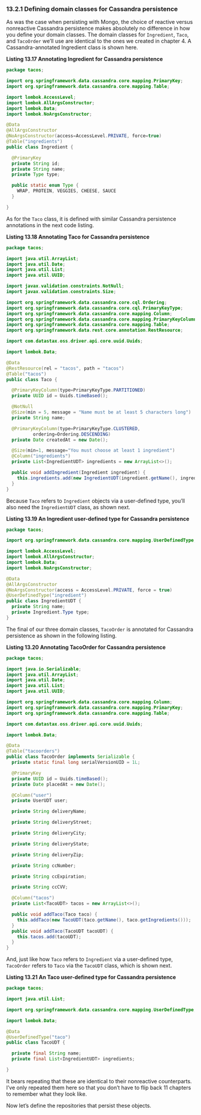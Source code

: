 ### 13.2.1 Defining domain classes for Cassandra persistence

As was the case when persisting with Mongo, the choice of reactive versus nonreactive Cassandra persistence makes absolutely no difference in how you define your domain classes. The domain classes for `Ingredient`, `Taco`, and `TacoOrder` we’ll use are identical to the ones we created in chapter 4. A Cassandra-annotated Ingredient class is shown here.

**Listing 13.17 Annotating Ingredient for Cassandra persistence**

```java
package tacos;

import org.springframework.data.cassandra.core.mapping.PrimaryKey;
import org.springframework.data.cassandra.core.mapping.Table;

import lombok.AccessLevel;
import lombok.AllArgsConstructor;
import lombok.Data;
import lombok.NoArgsConstructor;

@Data
@AllArgsConstructor
@NoArgsConstructor(access=AccessLevel.PRIVATE, force=true)
@Table("ingredients")
public class Ingredient {

  @PrimaryKey
  private String id;
  private String name;
  private Type type;

  public static enum Type {
    WRAP, PROTEIN, VEGGIES, CHEESE, SAUCE
  }

}
```

As for the `Taco` class, it is defined with similar Cassandra persistence annotations in the next code listing.

**Listing 13.18 Annotating Taco for Cassandra persistence**

```java
package tacos;

import java.util.ArrayList;
import java.util.Date;
import java.util.List;
import java.util.UUID;

import javax.validation.constraints.NotNull;
import javax.validation.constraints.Size;

import org.springframework.data.cassandra.core.cql.Ordering;
import org.springframework.data.cassandra.core.cql.PrimaryKeyType;
import org.springframework.data.cassandra.core.mapping.Column;
import org.springframework.data.cassandra.core.mapping.PrimaryKeyColumn;
import org.springframework.data.cassandra.core.mapping.Table;
import org.springframework.data.rest.core.annotation.RestResource;

import com.datastax.oss.driver.api.core.uuid.Uuids;

import lombok.Data;

@Data
@RestResource(rel = "tacos", path = "tacos")
@Table("tacos")
public class Taco {

  @PrimaryKeyColumn(type=PrimaryKeyType.PARTITIONED)
  private UUID id = Uuids.timeBased();

  @NotNull
  @Size(min = 5, message = "Name must be at least 5 characters long")
  private String name;

  @PrimaryKeyColumn(type=PrimaryKeyType.CLUSTERED,
          ordering=Ordering.DESCENDING)
  private Date createdAt = new Date();

  @Size(min=1, message="You must choose at least 1 ingredient")
  @Column("ingredients")
  private List<IngredientUDT> ingredients = new ArrayList<>();

  public void addIngredient(Ingredient ingredient) {
    this.ingredients.add(new IngredientUDT(ingredient.getName(), ingredient.getType()));
  }
}
```

Because `Taco` refers to `Ingredient` objects via a user-defined type, you’ll also need the `IngredientUDT` class, as shown next.

**Listing 13.19 An Ingredient user-defined type for Cassandra persistence**

```java
package tacos;

import org.springframework.data.cassandra.core.mapping.UserDefinedType;

import lombok.AccessLevel;
import lombok.AllArgsConstructor;
import lombok.Data;
import lombok.NoArgsConstructor;

@Data
@AllArgsConstructor
@NoArgsConstructor(access = AccessLevel.PRIVATE, force = true)
@UserDefinedType("ingredient")
public class IngredientUDT {
  private String name;
  private Ingredient.Type type;
}
```

The final of our three domain classes, `TacoOrder` is annotated for Cassandra persistence as shown in the following listing.

**Listing 13.20 Annotating TacoOrder for Cassandra persistence**

```java
package tacos;

import java.io.Serializable;
import java.util.ArrayList;
import java.util.Date;
import java.util.List;
import java.util.UUID;

import org.springframework.data.cassandra.core.mapping.Column;
import org.springframework.data.cassandra.core.mapping.PrimaryKey;
import org.springframework.data.cassandra.core.mapping.Table;

import com.datastax.oss.driver.api.core.uuid.Uuids;

import lombok.Data;

@Data
@Table("tacoorders")
public class TacoOrder implements Serializable {
  private static final long serialVersionUID = 1L;

  @PrimaryKey
  private UUID id = Uuids.timeBased();
  private Date placedAt = new Date();

  @Column("user")
  private UserUDT user;

  private String deliveryName;

  private String deliveryStreet;

  private String deliveryCity;

  private String deliveryState;

  private String deliveryZip;

  private String ccNumber;

  private String ccExpiration;

  private String ccCVV;

  @Column("tacos")
  private List<TacoUDT> tacos = new ArrayList<>();

  public void addTaco(Taco taco) {
    this.addTaco(new TacoUDT(taco.getName(), taco.getIngredients()));
  }
  public void addTaco(TacoUDT tacoUDT) {
    this.tacos.add(tacoUDT);
  }
}
```

And, just like how `Taco` refers to `Ingredient` via a user-defined type, `TacoOrder` refers to `Taco` via the `TacoUDT` class, which is shown next.

**Listing 13.21 An Taco user-defined type for Cassandra persistence**

```java
package tacos;

import java.util.List;

import org.springframework.data.cassandra.core.mapping.UserDefinedType;

import lombok.Data;

@Data
@UserDefinedType("taco")
public class TacoUDT {

  private final String name;
  private final List<IngredientUDT> ingredients;

}
```

It bears repeating that these are identical to their nonreactive counterparts. I’ve only repeated them here so that you don’t have to flip back 11 chapters to remember what they look like.

Now let’s define the repositories that persist these objects.

